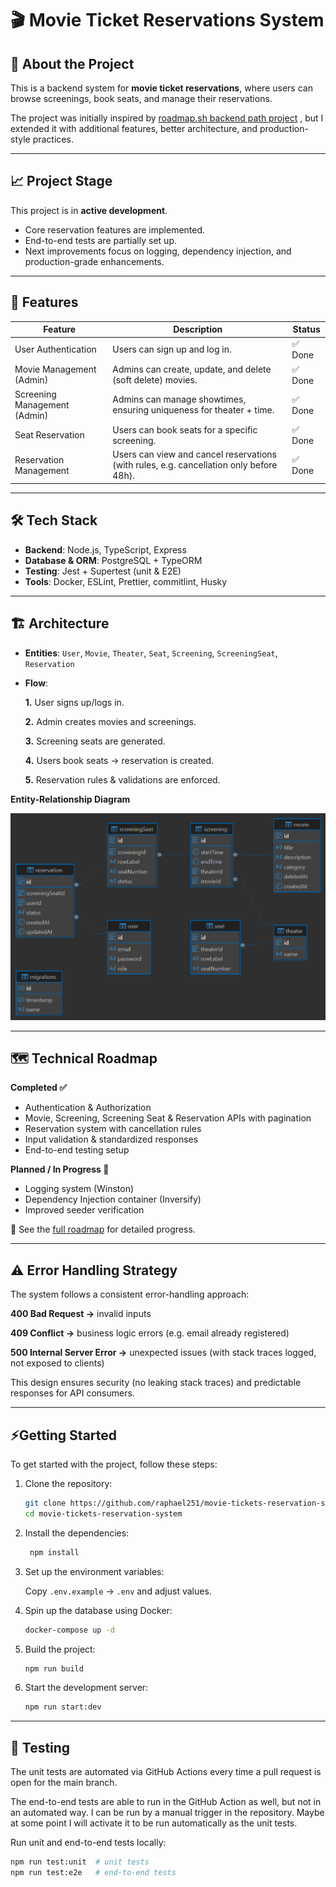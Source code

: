 # 🎬 Movie Ticket Reservations System

## 📌 About the Project

This is a backend system for **movie ticket reservations**, where users can browse screenings, book seats, and manage their reservations.

The project was initially inspired by [roadmap.sh backend path project](https://roadmap.sh/projects/movie-reservation-system)
, but I extended it with additional features, better architecture, and production-style practices.

---

## 📈 Project Stage

This project is in **active development**.

- Core reservation features are implemented.
- End-to-end tests are partially set up.
- Next improvements focus on logging, dependency injection, and production-grade enhancements.

---

## 🚀 Features

| Feature                      | Description                                                                             | Status  |
| ---------------------------- | --------------------------------------------------------------------------------------- | ------- |
| User Authentication          | Users can sign up and log in.                                                           | ✅ Done |
| Movie Management (Admin)     | Admins can create, update, and delete (soft delete) movies.                             | ✅ Done |
| Screening Management (Admin) | Admins can manage showtimes, ensuring uniqueness for theater + time.                    | ✅ Done |
| Seat Reservation             | Users can book seats for a specific screening.                                          | ✅ Done |
| Reservation Management       | Users can view and cancel reservations (with rules, e.g. cancellation only before 48h). | ✅ Done |

---

## 🛠️ Tech Stack

- **Backend**: Node.js, TypeScript, Express
- **Database & ORM**: PostgreSQL + TypeORM
- **Testing**: Jest + Supertest (unit & E2E)
- **Tools**: Docker, ESLint, Prettier, commitlint, Husky

---

## 🏗️ Architecture

- **Entities**: `User`, `Movie`, `Theater`, `Seat`, `Screening`, `ScreeningSeat`, `Reservation`

- **Flow**:

  **1.** User signs up/logs in.

  **2.** Admin creates movies and screenings.

  **3.** Screening seats are generated.

  **4.** Users book seats → reservation is created.

  **5.** Reservation rules & validations are enforced.

**Entity-Relationship Diagram**

![Image containing the project's entity-relation diagram](docs/db-entity-relationship-diagram.png)

---

## 🗺️ Technical Roadmap

**Completed ✅**

- Authentication & Authorization
- Movie, Screening, Screening Seat & Reservation APIs with pagination
- Reservation system with cancellation rules
- Input validation & standardized responses
- End-to-end testing setup

**Planned / In Progress 🚧**

- Logging system (Winston)
- Dependency Injection container (Inversify)
- Improved seeder verification

📖 See the [full roadmap](docs/ROADMAP.md) for detailed progress.

---

## ⚠️ Error Handling Strategy

The system follows a consistent error-handling approach:

**400 Bad Request →** invalid inputs

**409 Conflict →** business logic errors (e.g. email already registered)

**500 Internal Server Error →** unexpected issues (with stack traces logged, not exposed to clients)

This design ensures security (no leaking stack traces) and predictable responses for API consumers.

---

## ⚡Getting Started

To get started with the project, follow these steps:

1. Clone the repository:

   ```bash
   git clone https://github.com/raphael251/movie-tickets-reservation-system.git
   cd movie-tickets-reservation-system
   ```

2. Install the dependencies:

   ```bash
    npm install
   ```

3. Set up the environment variables:

   Copy `.env.example` → `.env` and adjust values.

4. Spin up the database using Docker:

   ```bash
   docker-compose up -d
   ```

5. Build the project:

   ```bash
   npm run build
   ```

6. Start the development server:
   ```bash
   npm run start:dev
   ```

---

## 🧪 Testing

The unit tests are automated via GitHub Actions every time a pull request is open for the main branch.

The end-to-end tests are able to run in the GitHub Action as well, but not in an automated way. I can be run by a manual trigger in the repository. Maybe at some point I will activate it to be run automatically as the unit tests.

Run unit and end-to-end tests locally:

```sh
npm run test:unit  # unit tests
npm run test:e2e   # end-to-end tests
```
